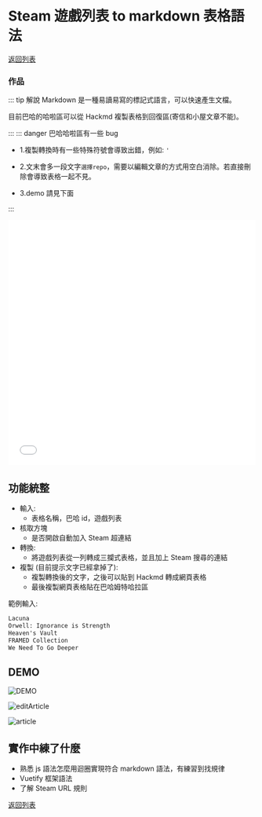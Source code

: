 # Steam 遊戲列表 to markdown 表格語法

[<i class="fa fa-arrow-left"></i>返回列表](./index.md)

<h3>作品</h3>

::: tip 解說
Markdown 是一種易讀易寫的標記式語言，可以快速產生文檔。

目前巴哈的哈啦區可以從 Hackmd 複製表格到回復區(寄信和小屋文章不能)。

:::
::: danger 巴哈哈啦區有一些 bug

- 1.複製轉換時有一些特殊符號會導致出錯，例如: `'`

- 2.文末會多一段文字`選擇repo`，需要以編輯文章的方式用空白消除。若直接刪除會導致表格一起不見。

- 3.demo 請見下面

:::

<iframe width="100%" height="500" src="//jsfiddle.net/dpes5407/pcd82euq/17/embedded/result/" allowfullscreen="allowfullscreen" allowpaymentrequest frameborder="0"></iframe>

<!-- <iframe width="100%" height="500" src="//jsfiddle.net/dpes5407/pcd82euq/3/embedded/result/" allowfullscreen="allowfullscreen" allowpaymentrequest frameborder="0"></iframe> -->

## 功能統整

- 輸入:
  - 表格名稱，巴哈 id，遊戲列表
- 核取方塊
  - 是否開啟自動加入 Steam 超連結
- 轉換:
  - 將遊戲列表從一列轉成三攔式表格，並且加上 Steam 搜尋的連結
- 複製 (目前提示文字已經拿掉了):
  - 複製轉換後的文字，之後可以貼到 Hackmd 轉成網頁表格
  - 最後複製網頁表格貼在巴哈姆特哈拉區


範例輸入:
```md
Lacuna
Orwell: Ignorance is Strength
Heaven's Vault
FRAMED Collection
We Need To Go Deeper
```

## DEMO

![DEMO](https://drive.google.com/uc?export=download&id=19FSsqNrBGUNZZh21vXkZDa2xASShB4L1)

![editArticle](https://drive.google.com/uc?export=download&id=1xT-PRxE36V769VJOt9D44aWbO3GdTDqL)

![article](https://drive.google.com/uc?export=download&id=19j8XMXcqffbOnL8yDXuWkrruZQj1AIUY)

## 實作中練了什麼

- 熟悉 js 語法怎麼用迴圈實現符合 markdown 語法，有練習到找規律
- Vuetify 框架語法
- 了解 Steam URL 規則

[<i class="fa fa-arrow-left"></i>返回列表](./index.md)
